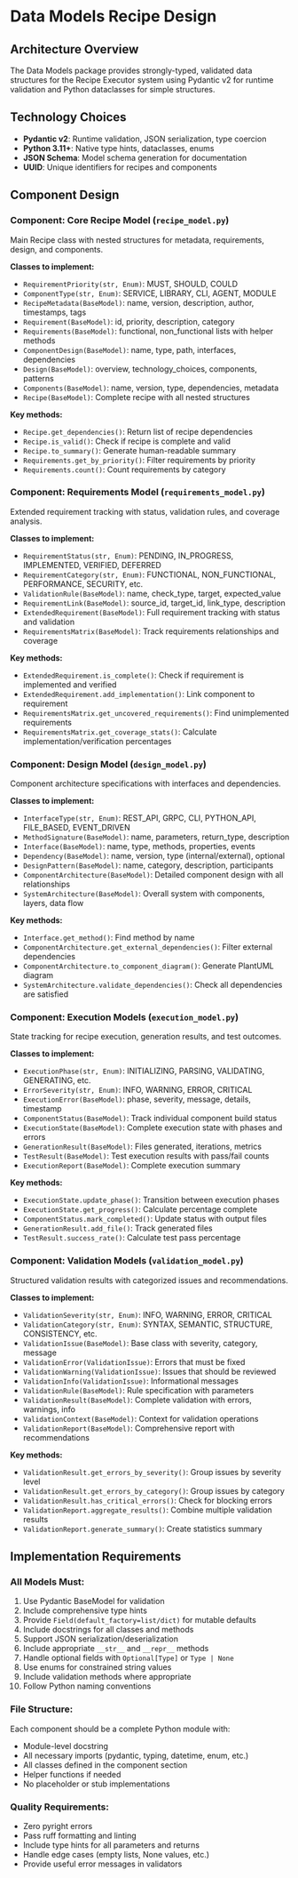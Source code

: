 # Data Models Recipe Design

## Architecture Overview
The Data Models package provides strongly-typed, validated data structures for the Recipe Executor system using Pydantic v2 for runtime validation and Python dataclasses for simple structures.

## Technology Choices
- **Pydantic v2**: Runtime validation, JSON serialization, type coercion
- **Python 3.11+**: Native type hints, dataclasses, enums
- **JSON Schema**: Model schema generation for documentation
- **UUID**: Unique identifiers for recipes and components

## Component Design

### Component: Core Recipe Model (`recipe_model.py`)
Main Recipe class with nested structures for metadata, requirements, design, and components.

**Classes to implement:**
- `RequirementPriority(str, Enum)`: MUST, SHOULD, COULD
- `ComponentType(str, Enum)`: SERVICE, LIBRARY, CLI, AGENT, MODULE
- `RecipeMetadata(BaseModel)`: name, version, description, author, timestamps, tags
- `Requirement(BaseModel)`: id, priority, description, category
- `Requirements(BaseModel)`: functional, non_functional lists with helper methods
- `ComponentDesign(BaseModel)`: name, type, path, interfaces, dependencies
- `Design(BaseModel)`: overview, technology_choices, components, patterns
- `Components(BaseModel)`: name, version, type, dependencies, metadata
- `Recipe(BaseModel)`: Complete recipe with all nested structures

**Key methods:**
- `Recipe.get_dependencies()`: Return list of recipe dependencies
- `Recipe.is_valid()`: Check if recipe is complete and valid
- `Recipe.to_summary()`: Generate human-readable summary
- `Requirements.get_by_priority()`: Filter requirements by priority
- `Requirements.count()`: Count requirements by category

### Component: Requirements Model (`requirements_model.py`)
Extended requirement tracking with status, validation rules, and coverage analysis.

**Classes to implement:**
- `RequirementStatus(str, Enum)`: PENDING, IN_PROGRESS, IMPLEMENTED, VERIFIED, DEFERRED
- `RequirementCategory(str, Enum)`: FUNCTIONAL, NON_FUNCTIONAL, PERFORMANCE, SECURITY, etc.
- `ValidationRule(BaseModel)`: name, check_type, target, expected_value
- `RequirementLink(BaseModel)`: source_id, target_id, link_type, description
- `ExtendedRequirement(BaseModel)`: Full requirement tracking with status and validation
- `RequirementsMatrix(BaseModel)`: Track requirements relationships and coverage

**Key methods:**
- `ExtendedRequirement.is_complete()`: Check if requirement is implemented and verified
- `ExtendedRequirement.add_implementation()`: Link component to requirement
- `RequirementsMatrix.get_uncovered_requirements()`: Find unimplemented requirements
- `RequirementsMatrix.get_coverage_stats()`: Calculate implementation/verification percentages

### Component: Design Model (`design_model.py`)
Component architecture specifications with interfaces and dependencies.

**Classes to implement:**
- `InterfaceType(str, Enum)`: REST_API, GRPC, CLI, PYTHON_API, FILE_BASED, EVENT_DRIVEN
- `MethodSignature(BaseModel)`: name, parameters, return_type, description
- `Interface(BaseModel)`: name, type, methods, properties, events
- `Dependency(BaseModel)`: name, version, type (internal/external), optional
- `DesignPattern(BaseModel)`: name, category, description, participants
- `ComponentArchitecture(BaseModel)`: Detailed component design with all relationships
- `SystemArchitecture(BaseModel)`: Overall system with components, layers, data flow

**Key methods:**
- `Interface.get_method()`: Find method by name
- `ComponentArchitecture.get_external_dependencies()`: Filter external dependencies
- `ComponentArchitecture.to_component_diagram()`: Generate PlantUML diagram
- `SystemArchitecture.validate_dependencies()`: Check all dependencies are satisfied

### Component: Execution Models (`execution_model.py`)
State tracking for recipe execution, generation results, and test outcomes.

**Classes to implement:**
- `ExecutionPhase(str, Enum)`: INITIALIZING, PARSING, VALIDATING, GENERATING, etc.
- `ErrorSeverity(str, Enum)`: INFO, WARNING, ERROR, CRITICAL
- `ExecutionError(BaseModel)`: phase, severity, message, details, timestamp
- `ComponentStatus(BaseModel)`: Track individual component build status
- `ExecutionState(BaseModel)`: Complete execution state with phases and errors
- `GenerationResult(BaseModel)`: Files generated, iterations, metrics
- `TestResult(BaseModel)`: Test execution results with pass/fail counts
- `ExecutionReport(BaseModel)`: Complete execution summary

**Key methods:**
- `ExecutionState.update_phase()`: Transition between execution phases
- `ExecutionState.get_progress()`: Calculate percentage complete
- `ComponentStatus.mark_completed()`: Update status with output files
- `GenerationResult.add_file()`: Track generated files
- `TestResult.success_rate()`: Calculate test pass percentage

### Component: Validation Models (`validation_model.py`)
Structured validation results with categorized issues and recommendations.

**Classes to implement:**
- `ValidationSeverity(str, Enum)`: INFO, WARNING, ERROR, CRITICAL
- `ValidationCategory(str, Enum)`: SYNTAX, SEMANTIC, STRUCTURE, CONSISTENCY, etc.
- `ValidationIssue(BaseModel)`: Base class with severity, category, message
- `ValidationError(ValidationIssue)`: Errors that must be fixed
- `ValidationWarning(ValidationIssue)`: Issues that should be reviewed
- `ValidationInfo(ValidationIssue)`: Informational messages
- `ValidationRule(BaseModel)`: Rule specification with parameters
- `ValidationResult(BaseModel)`: Complete validation with errors, warnings, info
- `ValidationContext(BaseModel)`: Context for validation operations
- `ValidationReport(BaseModel)`: Comprehensive report with recommendations

**Key methods:**
- `ValidationResult.get_errors_by_severity()`: Group issues by severity level
- `ValidationResult.get_errors_by_category()`: Group issues by category
- `ValidationResult.has_critical_errors()`: Check for blocking errors
- `ValidationReport.aggregate_results()`: Combine multiple validation results
- `ValidationReport.generate_summary()`: Create statistics summary

## Implementation Requirements

### All Models Must:
1. Use Pydantic BaseModel for validation
2. Include comprehensive type hints
3. Provide `Field(default_factory=list/dict)` for mutable defaults
4. Include docstrings for all classes and methods
5. Support JSON serialization/deserialization
6. Include appropriate `__str__` and `__repr__` methods
7. Handle optional fields with `Optional[Type]` or `Type | None`
8. Use enums for constrained string values
9. Include validation methods where appropriate
10. Follow Python naming conventions

### File Structure:
Each component should be a complete Python module with:
- Module-level docstring
- All necessary imports (pydantic, typing, datetime, enum, etc.)
- All classes defined in the component section
- Helper functions if needed
- No placeholder or stub implementations

### Quality Requirements:
- Zero pyright errors
- Pass ruff formatting and linting
- Include type hints for all parameters and returns
- Handle edge cases (empty lists, None values, etc.)
- Provide useful error messages in validators
